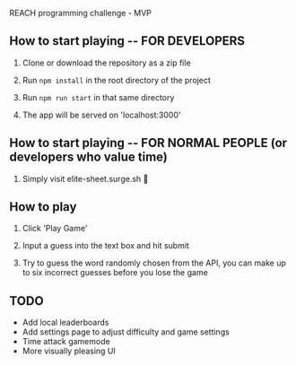 REACH programming challenge - MVP

## How to start playing -- FOR DEVELOPERS

1. Clone or download the repository as a zip file

2. Run `npm install` in the root directory of the project

3. Run `npm run start` in that same directory

4. The app will be served on 'localhost:3000'

## How to start playing -- FOR NORMAL PEOPLE (or developers who value time)

1. Simply visit elite-sheet.surge.sh 🤠

## How to play
1. Click 'Play Game'

2. Input a guess into the text box and hit submit

3. Try to guess the word randomly chosen from the API, you can make up to six incorrect guesses before you lose the game

## TODO 

- Add local leaderboards
- Add settings page to adjust difficulty and game settings
- Time attack gamemode
- More visually pleasing UI

